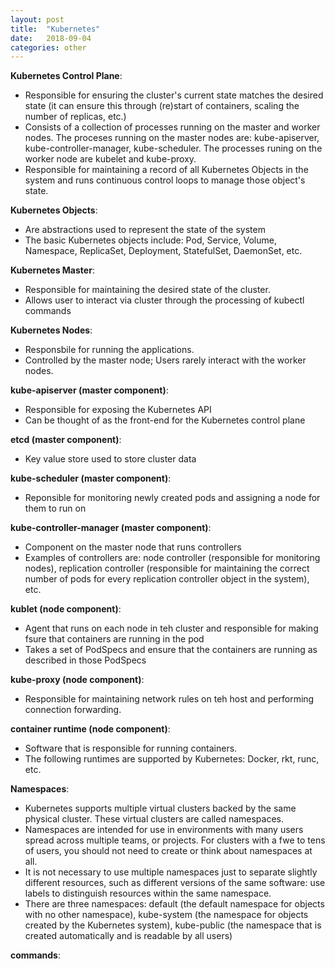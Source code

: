 ```yaml
---
layout: post
title:  "Kubernetes"
date:   2018-09-04 
categories: other
---
```

<b>Kubernetes Control Plane</b>:
- Responsible for ensuring the cluster's current state matches the desired state (it can ensure this through (re)start of containers, scaling the number of replicas, etc.)
- Consists of a collection of processes running on the master and worker nodes. The proceses running on the master nodes are: kube-apiserver, kube-controller-manager, kube-scheduler. The processes runing on the worker node are kubelet and kube-proxy.
- Responsible for maintaining a record of all Kubernetes Objects in the system and runs continuous control loops to manage those object's state.  

<b>Kubernetes Objects</b>: 
- Are abstractions used to represent the state of the system
- The basic Kubernetes objects include: Pod, Service, Volume, Namespace, ReplicaSet, Deployment, StatefulSet, DaemonSet, etc.

<b>Kubernetes Master</b>:
- Responsible for maintaining the desired state of the cluster. 
- Allows user to interact via cluster through the processing of kubectl commands

<b>Kubernetes Nodes</b>:
- Responsbile for running the applications.
- Controlled by the master node; Users rarely interact with the worker nodes.

<b>kube-apiserver (master component)</b>:  
- Responsible for exposing the Kubernetes API
- Can be thought of as the front-end for the Kubernetes control plane

<b>etcd (master component)</b>:
- Key value store used to store cluster data

<b>kube-scheduler (master component)</b>:
- Reponsible for monitoring newly created pods and assigning a node for them to run on

<b>kube-controller-manager (master component)</b>:
- Component on the master node that runs controllers
- Examples of controllers are: node controller (responsible for monitoring nodes), replication controller (responsible for maintaining the correct number of pods for every replication controller object in the system), etc.

<b>kublet (node component)</b>: 
- Agent that runs on each node in teh cluster and responsible for making fsure that containers are running in the pod
- Takes a set of PodSpecs and ensure that the containers are running as described in those PodSpecs

<b>kube-proxy (node component)</b>:
- Responsible for maintaining network rules on teh host and performing connection forwarding.

<b>container runtime (node component)</b>:
- Software that is responsible for running containers. 
- The following runtimes are supported by Kubernetes: Docker, rkt, runc, etc.

<b>Namespaces</b>:
- Kubernetes supports multiple virtual clusters backed by the same physical cluster. These virtual clusters are called namespaces.
- Namespaces are intended for use in environments with many users spread across multiple teams, or projects. For clusters with a fwe to tens of users, you should not need to create or think about namespaces at all.
- It is not necessary to use multiple namespaces just to separate slightly different resources, such as different versions of the same software: use labels to distinguish resources within the same namespace.
- There are three namespaces: default (the default namespace for objects with no other namespace), kube-system (the namespace for objects created by the Kubernetes system), kube-public (the namespace that is created automatically and is readable by all users)

<b>commands</b>:
<code>
</code>